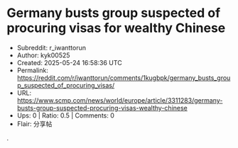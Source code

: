 # Germany busts group suspected of procuring visas for wealthy Chinese

- Subreddit: r_iwanttorun
- Author: kyk00525
- Created: 2025-05-24 16:58:36 UTC
- Permalink: https://reddit.com/r/iwanttorun/comments/1kugbpk/germany_busts_group_suspected_of_procuring_visas/
- URL: https://www.scmp.com/news/world/europe/article/3311283/germany-busts-group-suspected-procuring-visas-wealthy-chinese
- Ups: 0 | Ratio: 0.5 | Comments: 0
- Flair: 分享帖


.

